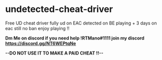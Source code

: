 # undetected-cheat-driver
Free UD cheat driver fully ud on EAC detected on BE playing + 3 days on eac still no ban enjoy playing !! 

**Dm Me on discord if you need help !RTMano#1111 join my discord https://discord.gg/NT6WEPtqNe**

**--DO NOT USE IT TO MAKE A PAID CHEAT !!--**

